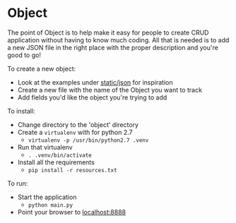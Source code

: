 # Object

The point of Object is to help make it easy for people to create CRUD application without having to know much coding.  All that is needed is to add a new JSON file in the right place with the proper description and you're good to go!

To create a new object:
 - Look at the examples	under [static/json](static/json) for inspiration
 - Create a new file with the name of the Object you want to track
 - Add fields you'd like the object you're trying to add

To install:
 - Change directory to the 'object' directory
 - Create a `virtualenv` with for python 2.7
 	- `virtualenv -p /usr/bin/python2.7 .venv`
 - Run that virtualenv
 	- `. .venv/bin/activate`
 - Install all the requirements
 	- `pip install -r resources.txt`

To run:
 - Start the application
 	- `python main.py`
 - Point your browser to [localhost:8888](http://localhost:8888)
